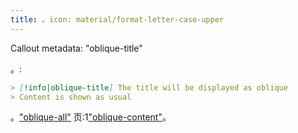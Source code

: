 ```yaml
---
title: 。icon: material/format-letter-case-upper
---
```


Callout metadata: "oblique-title"

。:

```md
> [!info|oblique-title] The title will be displayed as oblique
> Content is shown as usual
```

。["oblique-all"](../combined-styling/page-19.md)
页:1["oblique-content"](../content-styling/page-9.md)。

